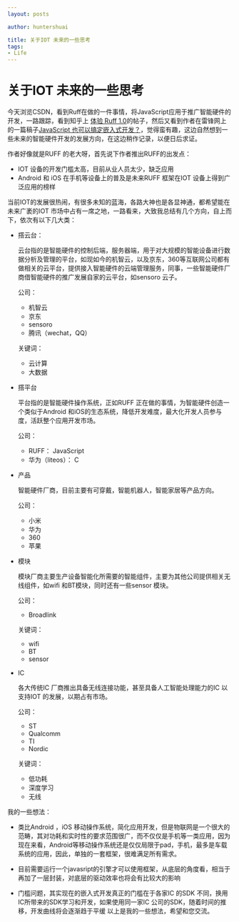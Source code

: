 ```yaml
---
layout: posts

author: huntershuai

title: 关于IOT 未来的一些思考
tags:
- Life
---
```


关于IOT 未来的一些思考
===
今天浏览CSDN，看到Ruff在做的一件事情，将JavaScript应用于推广智能硬件的开发，一路跟踪，看到知乎上
[体验 Ruff 1.0](https://zhuanlan.zhihu.com/p/20884629)的帖子，然后又看到作者在雷锋网上的一篇稿子[JavaScript 也可以搞定嵌入式开发？](http://www.leiphone.com/news/201604/cIz8baRiGniXJqBR.html)，觉得蛮有趣，这边自然想到一些未来的智能硬件开发的发展方向，在这边稍作记录，以便日后求证。

作者好像就是RUFF 的老大呀，首先说下作者推出RUFF的出发点：

- IOT 设备的开发门槛太高，目前从业人员太少，缺乏应用
- Android 和 iOS 在手机等设备上的普及是未来RUFF 框架在IOT 设备上得到广泛应用的榜样

当前IOT的发展很热闹，有很多未知的蓝海，各路大神也是各显神通，都希望能在未来广袤的IOT 市场中占有一席之地，一路看来，大致我总结有几个方向，自上而下，依次有以下几大类：

- 撘云台：
	
	云台指的是智能硬件的控制后端，服务器端，用于对大规模的智能设备进行数据分析及管理的平台，如现如今的机智云，以及京东，360等互联网公司都有做相关的云平台，提供接入智能硬件的云端管理服务，同事，一些智能硬件厂商借智能硬件的推广发展自家的云平台，如sensoro 云子。
	
	公司：
	- 机智云
	- 京东
	- sensoro
	- 腾讯（wechat，QQ）
	
	关键词：
	- 云计算
	- 大数据
	
- 撘平台

	平台指的是智能硬件操作系统，正如RUFF 正在做的事情，为智能硬件创造一个类似于Android 和iOS的生态系统，降低开发难度，最大化开发人员参与度，活跃整个应用开发市场。
	
	公司：
	- RUFF： JavaScript
	- 华为（liteos）： C
	
- 产品

	智能硬件厂商，目前主要有可穿戴，智能机器人，智能家居等产品方向。
	
	公司：
	- 小米
	- 华为
	- 360
	- 苹果
	
- 模块

	模块厂商主要生产设备智能化所需要的智能组件，主要为其他公司提供相关无线组件，如wifi 和BT模块，同时还有一些sensor 模块。
	
	公司：
	- Broadlink
	
	关键词：
	- wifi
	- BT
	- sensor

- IC

	各大传统IC 厂商推出具备无线连接功能，甚至具备人工智能处理能力的IC 以支持IOT 的发展，以期占有市场。
	
	公司：
	- ST
	- Qualcomm
	- TI
	- Nordic
	
	关键词：
	- 低功耗
	- 深度学习
	- 无线

我的一些想法：

- 类比Android ，iOS 移动操作系统，简化应用开发，但是物联网是一个很大的范畴，其对功耗和实时性的要求范围很广，而不仅仅是手机等一类应用，因为现在来看，Android等移动操作系统还是仅仅局限于pad，手机，最多是车载系统的应用，因此，单独的一套框架，很难满足所有需求。

- 目前需要运行一个javasript的引擎才可以使用框架，从底层的角度看，相当于再加了一层封装，对底层的驱动效率也将会有比较大的影响

- 门槛问题，其实现在的嵌入式开发真正的门槛在于各家IC 的SDK 不同，换用IC所带来的SDK学习和开发，如果使用同一家IC 公司的SDK，随着时间的推移，开发曲线将会逐渐趋于平缓
以上是我的一些想法，希望和您交流。